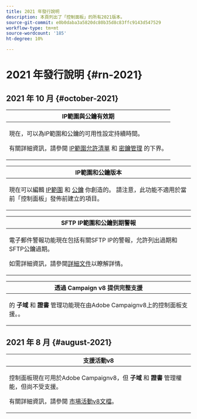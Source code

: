 ```yaml
---
title: 2021 年發行說明
description: 本頁列出了「控制面板」的所有2021版本。
source-git-commit: e0b0daba3a5820dc80b35d8c83ffc9143d547529
workflow-type: tm+mt
source-wordcount: '185'
ht-degree: 10%

---
```


# 2021 年發行說明 {#rn-2021}

## 2021 年 10 月 {#october-2021}

<table>
<thead>
<tr>
<th><strong>IP範圍與公鑰有效期</strong><br/></th>
</tr>
</thead>
<tbody>
<tr>
<td>
<p>現在，可以為IP範圍和公鑰的可用性設定持續時間。 </p><p>有關詳細資訊，請參閱 <a href="../sftp/using/ip-range-allow-listing.md#adding-ip-addresses-allow-list">IP範圍允許清單</a> 和 <a href="../sftp/using/key-management.md#installing-ssh-key">密鑰管理</a> 的下界。</p>
</td>
</tr>
</tbody>
</table>

<table>
<thead>
<tr>
<th><strong>IP範圍和公鑰版本</strong><br/></th>
</tr>
</thead>
<tbody>
<tr>
<td>
<p>現在可以編輯 <a href="../sftp/using/ip-range-allow-listing.md#editing-ip-ranges">IP範圍</a> 和 <a href="../sftp/using/key-management.md#editing-public-keys">公鑰</a> 你創造的。 請注意，此功能不適用於當前「控制面板」發佈前建立的項目。
</td>
</tr>
</tbody>
</table>

<table>
<thead>
<tr>
<th><strong>SFTP IP範圍和公鑰到期警報</strong><br/></th>
</tr>
</thead>
<tbody>
<tr>
<td>
<p>電子郵件警報功能現在包括有關SFTP IP的警報，允許列出過期和SFTP公鑰過期。</p><p>如需詳細資訊，請參閱<a href="../performance-monitoring/using/email-alerting.md">詳細文件</a>以瞭解詳情。</p>
</td>
</tr>
</tbody>
</table>

<table>
<thead>
<tr>
<th><strong>透過 Campaign v8 提供完整支援</strong><br/></th>
</tr>
</thead>
<tbody>
<tr>
<td>
<p>的 <strong>子域</strong> 和 <strong>證書</strong> 管理功能現在由Adobe Campaignv8上的控制面板支援。</a>。</p>
</td>
</tr>
</tbody>
</table>

## 2021 年 8 月 {#august-2021}

<table>
<thead>
<tr>
<th><strong>支援活動v8</strong><br/></th>
</tr>
</thead>
<tbody>
<tr>
<td>
<p>控制面板現在可用於Adobe Campaignv8，但 <strong>子域</strong> 和 <strong>證書</strong> 管理權能，但尚不受支援。</p><p>有關詳細資訊，請參閱 <a href="https://experienceleague.adobe.com/docs/campaign/campaign-v8/deploy/self-service.html" target="blank">市場活動v8文檔</a>。</p>
</td>
</tr>
</tbody>
</table>
